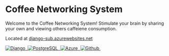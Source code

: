 # Coffee Networking System
Welcome to the Coffee Networking System! Stimulate your brain by sharing your own and viewing others caffeiene consumption.

Located at <a href="https://django-sub.azurewebsites.net/">django-sub.azurewebsites.net
<div>
  <img src="https://img.shields.io/badge/Django-092E20?style=for-the-badge&logo=django&logoColor=white" title="Django" alt="Django"/>&nbsp;
  <img src="https://img.shields.io/badge/PostgreSQL-316192?style=for-the-badge&logo=postgresql&logoColor=white" title="PostgreSQL" alt="PostgreSQL"/>&nbsp;
  <img src="https://img.shields.io/badge/Microsoft_Azure-0089D6?style=for-the-badge&logo=microsoft-azure&logoColor=white" title="Azure" alt="Azure"/>&nbsp;
  <img src="https://img.shields.io/badge/GitHub_Actions-2088FF?style=for-the-badge&logo=github-actions&logoColor=white" title="Github" alt="Github"/>&nbsp;
</div>
